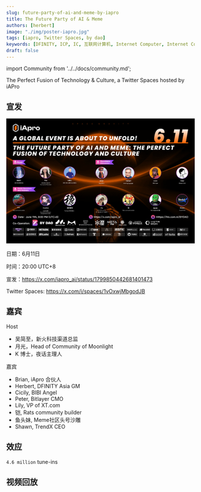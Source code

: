 ```yaml
---
slug: future-party-of-ai-and-meme-by-iapro
title: The Future Party of AI & Meme
authors: [herbert]
image: "./img/poster-iapro.jpg"
tags: [iapro, Twitter Spaces, by dao]
keywords: [DFINITY, ICP, IC, 互联网计算机, Internet Computer, Internet Computer Protocol, Web3, Crypto, Blockchain, 区块链, 加密货币, DApp, 去中心化, 去中心化应用, developer, iapro, by dao, AI, Meme, culture]
draft: false
---
```


import Community from '../../docs/community.md';

 The Perfect Fusion of Technology & Culture, a Twitter Spaces hosted by iAPro

<!--truncate-->

## 宣发

![poster](./img/poster-iapro.jpg)

日期：6月11日

时间：20:00 UTC+8

宣发：https://x.com/iapro_ai/status/1799850442681401473

Twitter Spaces: https://x.com/i/spaces/1vOxwjMbgodJB

## 嘉宾

Host
- 吴简至，新火科技渠道总监
- 月光，Head of Community of Moonlight
- K 博士，夜话主理人

嘉宾
- Brian, iApro 合伙人
- Herbert, DFINITY Asia GM
- Cicily, BIBI Angel
- Peter, Bitlayer CMO
- Lily, VP of XT.com
- 铠, Rats community builder
- 鱼头妹, Meme社区头号沙雕
- Shawn, TrendX CEO

## 效应

`4.6 million` tune-ins

## 视频回放

<Community />